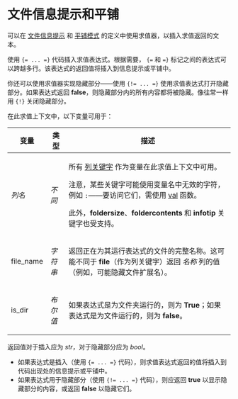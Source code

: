 # 文件信息提示和平铺

可以在 [文件信息提示](/Manual/file_types/filetype_editor/info_tip.zh.md) 和 [平铺模式](/Manual/file_types/filetype_editor/tiles_mode.zh.md) 的定义中使用求值器，以插入求值返回的文本。

使用 `{= ... =}` 代码插入求值表达式。根据需要， `{=` 和 `=}` 标记之间的表达式可以跨越多行。该表达式的返回值将插入到信息提示或平铺中。

你还可以使用求值器实现隐藏部分——使用 `{!= ... =}` 使用求值表达式打开隐藏部分。如果表达式返回 **false**，则隐藏部分内的所有内容都将被隐藏。像往常一样用 `{!}` 关闭隐藏部分。

在此求值上下文中，以下变量可用于：

<table>
<thead><tr><th>
变量</th><th>
类型</th><th>
描述
</th></tr></thead><tbody><tr><td>

<nobr>*列名*</nobr></td><td>

*不同*</td><td>

所有 [列关键字](/Manual/reference/metadata_keywords/keywords_for_columns.zh.md) 作为变量在此求值上下文中可用。

注意，某些关键字可能使用变量名中无效的字符，例如 `:`——要访问它们，需使用 [val](/Manual/reference/evaluator/val.zh.md) 函数。

此外，**foldersize**、**foldercontents** 和 **infotip** 关键字也受支持。
</td></tr><tr><td>
file_name</td><td>

*字符串*</td><td>

返回正在为其运行表达式的文件的完整名称。这可能不同于 **file**（作为列关键字）返回 *名称* 列的值（例如，可能隐藏文件扩展名）。
</td></tr><tr><td>
is_dir</td><td>

*布尔值*</td><td>

如果表达式是为文件夹运行的，则为 **True**；如果表达式是为文件运行的，则为 **false**。
</td></tr></tbody>
</table>

返回值对于插入应为 *str*，对于隐藏部分应为 *bool*。

- 如果表达式是插入（使用 `{= ... =}` 代码），则求值表达式返回的值将插入到代码出现处的信息提示或平铺中。
- 如果表达式用于隐藏部分（使用 `{!= ... =}` 代码），则应返回 **true** 以显示隐藏部分的内容，或返回 **false** 以隐藏它们。
